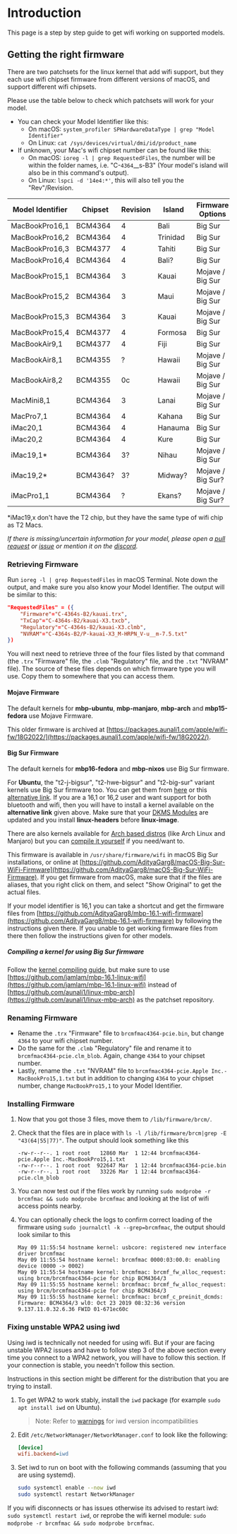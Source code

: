 # Introduction

This page is a step by step guide to get wifi working on supported models.

## Getting the right firmware

There are two patchsets for the linux kernel that add wifi support, but they
each use wifi chipset firmware from different versions of macOS, and
support different wifi chipsets.

Please use the table below to check which patchsets will work for your model.

- You can check your Model Identifier like this:
    - On macOS: `system_profiler SPHardwareDataType | grep "Model Identifier"`
    - On Linux: `cat /sys/devices/virtual/dmi/id/product_name`
- If unknown, your Mac's wifi chipset number can be found like this:
    - On macOS: `ioreg -l | grep RequestedFiles`, the number will be
      within the folder names, i.e. "C-`4364`\_\_s-B3" (Your model's
      island will also be in this command's output).
    - On Linux: `lspci -d '14e4:*'`, this will also tell you the
      "Rev"/Revision.

| Model Identifier | Chipset | Revision | Island   | Firmware Options     |
|------------------|---------|----------|----------|----------------------|
| MacBookPro16,1   | BCM4364 | 4        | Bali     | Big Sur              |
| MacBookPro16,2   | BCM4364 | 4        | Trinidad | Big Sur              |
| MacBookPro16,3   | BCM4377 | 4        | Tahiti   | Big Sur              |
| MacBookPro16,4   | BCM4364 | 4        | Bali?    | Big Sur              |
| MacBookPro15,1   | BCM4364 | 3        | Kauai    | Mojave / Big Sur     |
| MacBookPro15,2   | BCM4364 | 3        | Maui     | Mojave / Big Sur     |
| MacBookPro15,3   | BCM4364 | 3        | Kauai    | Mojave / Big Sur     |
| MacBookPro15,4   | BCM4377 | 4        | Formosa  | Big Sur              |
| MacBookAir9,1    | BCM4377 | 4        | Fiji     | Big Sur              |
| MacBookAir8,1    | BCM4355 | ?        | Hawaii   | Mojave / Big Sur     |
| MacBookAir8,2    | BCM4355 | 0c       | Hawaii   | Mojave / Big Sur     |
| MacMini8,1       | BCM4364 | 3        | Lanai    | Mojave / Big Sur     |
| MacPro7,1        | BCM4364 | 4        | Kahana   | Big Sur              |
| iMac20,1         | BCM4364 | 4        | Hanauma  | Big Sur              |
| iMac20,2         | BCM4364 | 4        | Kure     | Big Sur              |
| iMac19,1*        | BCM4364 | 3?       | Nihau    | Mojave / Big Sur     |
| iMac19,2*        | BCM4364?| 3?       | Midway?  | Mojave / Big Sur?    |
| iMacPro1,1       | BCM4364 | ?        | Ekans?   | Mojave / Big Sur?    |

\*iMac19,x don't have the T2 chip, but they have the same type of wifi chip as T2 Macs.

*If there is missing/uncertain information for your model, please open a [pull request](https://github.com/t2linux/wiki/edit/master/docs/guides/wifi.md) or [issue](https://github.com/t2linux/wiki/issues/new) or mention it on the [discord](https://discord.com/invite/68MRhQu).*

### Retrieving Firmware

Run `ioreg -l | grep RequestedFiles` in macOS Terminal. Note down the output, and make sure you also know your Model Identifier. The output will be similar to this:

```json
"RequestedFiles" = ({
    "Firmware"="C-4364s-B2/kauai.trx",
    "TxCap"="C-4364s-B2/kauai-X3.txcb",
    "Regulatory"="C-4364s-B2/kauai-X3.clmb",
    "NVRAM"="C-4364s-B2/P-kauai-X3_M-HRPN_V-u__m-7.5.txt"
})
```

You will next need to retrieve three of the four files listed by that command (the `.trx` "Firmware" file, the `.clmb` "Regulatory" file, and the `.txt` "NVRAM" file). The source of these files depends on which firmware type you will use. Copy them to somewhere that you can access them.

#### Mojave Firmware

The default kernels for **mbp-ubuntu**, **mbp-manjaro**, **mbp-arch** and **mbp15-fedora** use Mojave Firmware.

This older firmware is archived at [https://packages.aunali1.com/apple/wifi-fw/18G2022/](https://packages.aunali1.com/apple/wifi-fw/18G2022/).

#### Big Sur Firmware

The default kernels for **mbp16-fedora** and **mbp-nixos** use Big Sur firmware.

For **Ubuntu**, the "t2-j-bigsur", "t2-hwe-bigsur" and "t2-big-sur" variant kernels use Big Sur firmware too. You can get them from [here](https://github.com/marcosfad/mbp-ubuntu-kernel/releases) or this [alternative link](https://github.com/AdityaGarg8/T2-Big-Sur-Ubuntu-Kernel#pre-installation-steps). If you are a 16,1 or 16,2 user and want support for both bluetooth and wifi, then you will have to install a kernel available on the **alternative link** given above. Make sure that your [DKMS Modules](https://wiki.t2linux.org/guides/dkms) are updated and you install **linux-headers** before **linux-image**.

There are also kernels available for [Arch based distros](https://github.com/jamlam/mbp-16.1-linux-wifi/releases) (like Arch Linux and Manjaro) but you can [compile it yourself](https://wiki.t2linux.org/guides/wifi/#compiling-a-kernel-for-using-big-sur-firmware) if you need/want to.

This firmware is available in `/usr/share/firmware/wifi` in macOS Big Sur installations, or online at [https://github.com/AdityaGarg8/macOS-Big-Sur-WiFi-Firmware](https://github.com/AdityaGarg8/macOS-Big-Sur-WiFi-Firmware). If you get firmware from macOS, make sure that if the files are aliases, that you right click on them, and select "Show Original" to get the actual files.

If your model identifier is 16,1 you can take a shortcut and get the firmware files from [https://github.com/AdityaGarg8/mbp-16.1-wifi-firmware](https://github.com/AdityaGarg8/mbp-16.1-wifi-firmware) by following the instructions given there. If you unable to get working firmware files from there then follow the instructions given for other models.

##### Compiling a kernel for using Big Sur firmware

Follow the [kernel compiling guide](https://wiki.t2linux.org/guides/kernel/#compile),
but make sure to use [https://github.com/jamlam/mbp-16.1-linux-wifi](https://github.com/jamlam/mbp-16.1-linux-wifi)
instead of [https://github.com/aunali1/linux-mbp-arch](https://github.com/aunali1/linux-mbp-arch)
as the patchset repository.

### Renaming Firmware

- Rename the `.trx` "Firmware" file to `brcmfmac4364-pcie.bin`, but change `4364` to your wifi chipset number.
- Do the same for the `.clmb` "Regulatory" file and rename it to `brcmfmac4364-pcie.clm_blob`. Again, change `4364` to your chipset number.
- Lastly, rename the `.txt` "NVRAM" file to `brcmfmac4364-pcie.Apple Inc.-MacBookPro15,1.txt` but in addition to changing `4364` to your chipset number, change `MacBookPro15,1` to your Model Identifier.

### Installing Firmware

1. Now that you got those 3 files, move them to `/lib/firmware/brcm/`.
2. Check that the files are in place with `ls -l /lib/firmware/brcm|grep -E "43(64|55|77)"`. The output should look something like this

    ```plain
    -rw-r--r--. 1 root root   12860 Mar  1 12:44 brcmfmac4364-pcie.Apple Inc.-MacBookPro15,1.txt
    -rw-r--r--. 1 root root  922647 Mar  1 12:44 brcmfmac4364-pcie.bin
    -rw-r--r--. 1 root root   33226 Mar  1 12:44 brcmfmac4364-pcie.clm_blob
    ```

3. You can now test out if the files work by running `sudo modprobe -r brcmfmac && sudo modprobe brcmfmac` and looking at the list of wifi access points nearby.

4. You can optionally check the logs to confirm correct loading of the firmware using `sudo journalctl -k --grep=brcmfmac`, the output should look similar to this

    ```log
    May 09 11:55:54 hostname kernel: usbcore: registered new interface driver brcmfmac
    May 09 11:55:54 hostname kernel: brcmfmac 0000:03:00.0: enabling device (0000 -> 0002)
    May 09 11:55:54 hostname kernel: brcmfmac: brcmf_fw_alloc_request: using brcm/brcmfmac4364-pcie for chip BCM4364/3
    May 09 11:55:55 hostname kernel: brcmfmac: brcmf_fw_alloc_request: using brcm/brcmfmac4364-pcie for chip BCM4364/3
    May 09 11:55:55 hostname kernel: brcmfmac: brcmf_c_preinit_dcmds: Firmware: BCM4364/3 wl0: Oct 23 2019 08:32:36 version 9.137.11.0.32.6.36 FWID 01-671ec60c
    ```

### Fixing unstable WPA2 using iwd

Using iwd is technically not needed for using wifi. But if your are facing unstable WPA2 issues and have to follow step 3 of the above section every time you connect to a WPA2 network, you will have to follow this section. If your connection is stable, you needn't follow this section.

Instructions in this section might be different for the distribution that you are trying to install.

1. To get WPA2 to work stably, install the `iwd` package (for example `sudo apt install iwd` on Ubuntu).

    > Note: Refer to [warnings](https://wiki.t2linux.org/#warnings) for iwd version incompatibilities

2. Edit `/etc/NetworkManager/NetworkManager.conf` to look like the following:

    ```ini
    [device]
    wifi.backend=iwd
    ```

3. Set iwd to run on boot with the following commands (assuming that you are using systemd).

    ```sh
    sudo systemctl enable --now iwd
    sudo systemctl restart NetworkManager
    ```

If you wifi disconnects or has issues otherwise its advised to restart iwd: `sudo systemctl restart iwd`, or reprobe the wifi kernel module: `sudo modprobe -r brcmfmac && sudo modprobe brcmfmac`.
